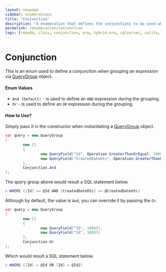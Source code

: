 ```yaml
---
layout: navpage
sidebar: enumerations
title: "Conjunction"
description: "A enumeration that defines the conjunctions to be used when composing a query expression."
permalink: /enumeration/conjunction
tags: [repodb, class, conjunction, orm, hybrid-orm, sqlserver, sqlite, mysql, postgresql]
---
```


# Conjunction

This is an enum used to define a conjunction when grouping an expression via [QueryGroup](/class/querygroup) object.

#### Enum Values

- `And (Default)` - is used to define an `AND` expression during the grouping.
- `Or` - is used to define an `OR` expression during the grouping.

#### How to Use?

Simply pass it in the constructor when instantiating a [QueryGroup](/class/querygroup) object.

```csharp
var query = new QueryGroup
(
        new []
        {
                new QueryField("Id", Operation.GreaterThanOrEqual, 10000),
                new QueryField("CreatedDateUtc", Operation.GreaterThanOrEqual, DateTime.UtcNow.Date.AddMonths(-3))
        },
        Conjunction.And
);
```

The query group above would result a SQL statement below.

```csharp
> WHERE ([Id] >= @Id AND [CreatedDateUtc] >= @CreatedDateUtc)
```

Although by default, the value is `And`, you can override it by passing the `Or`.

```csharp
var query = new QueryGroup
(
        new []
        {
                new QueryField("Id", 10045),
                new QueryField("Id", 10057)
        },
        Conjunction.Or
);
```

Which would result a SQL statement below.

```csharp
> WHERE ([Id] = @Id OR [Id] = @Id2)
```
